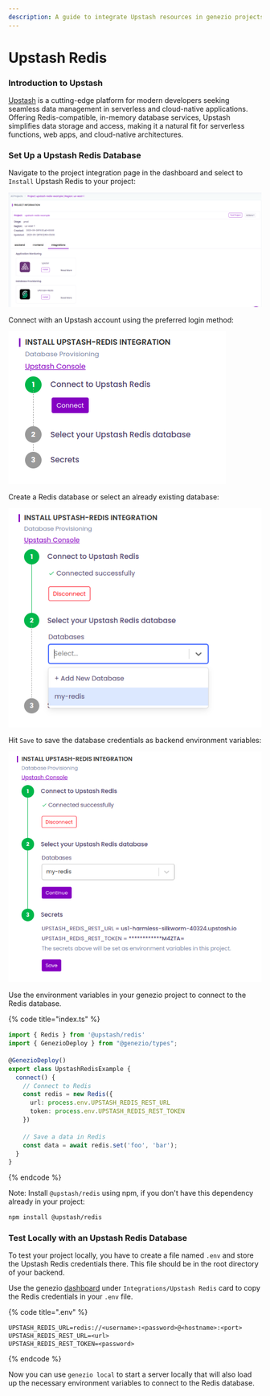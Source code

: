 ```yaml
---
description: A guide to integrate Upstash resources in genezio projects
---
```


# Upstash Redis

### Introduction to Upstash

[Upstash](https://upstash.com/?utm\_source=genezio+\&utm\_medium=documentation\&utm\_campaign=post) is a cutting-edge platform for modern developers seeking seamless data management in serverless and cloud-native applications. Offering Redis-compatible, in-memory database services, Upstash simplifies data storage and access, making it a natural fit for serverless functions, web apps, and cloud-native architectures.

### Set Up a Upstash Redis Database

Navigate to the project integration page in the dashboard and select to `Install` Upstash Redis to your project:

![](<../.gitbook/assets/image (39) (1).png>)

Connect with an Upstash account using the preferred login method:

![](<../.gitbook/assets/image (43) (1).png>)

Create a Redis database or select an already existing database:

![](<../.gitbook/assets/image (42) (1).png>)

Hit `Save` to save the database credentials as backend environment variables:

![](<../.gitbook/assets/image (44) (1).png>)

Use the environment variables in your genezio project to connect to the Redis database.

{% code title="index.ts" %}
```typescript
import { Redis } from '@upstash/redis'
import { GenezioDeploy } from "@genezio/types";

@GenezioDeploy()
export class UpstashRedisExample {
  connect() {
    // Connect to Redis
    const redis = new Redis({
      url: process.env.UPSTASH_REDIS_REST_URL
      token: process.env.UPSTASH_REDIS_REST_TOKEN
    })

    // Save a data in Redis    
    const data = await redis.set('foo', 'bar');
  }
}
```
{% endcode %}

Note: Install `@upstash/redis` using npm, if you don't have this dependency already in your project:

```bash
npm install @upstash/redis
```

### Test Locally with an Upstash Redis Database

To test your project locally, you have to create a file named `.env` and store the Upstash Redis credentials there. This file should be in the root directory of your backend.

Use the genezio [dashboard](https://app.genez.io) under `Integrations/Upstash Redis` card to copy the Redis credentials in your `.env` file.

{% code title=".env" %}
```
UPSTASH_REDIS_URL=redis://<username>:<password>@<hostname>:<port>
UPSTASH_REDIS_REST_URL=<url>
UPSTASH_REDIS_REST_TOKEN=<password>
```
{% endcode %}

Now you can use `genezio local` to start a server locally that will also load up the necessary environment variables to connect to the Redis database.
